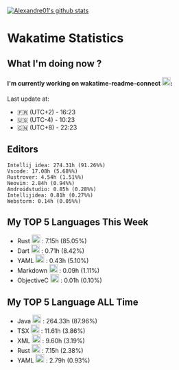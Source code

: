 [![Alexandre01's github stats](https://github-readme-stats.vercel.app/api?username=Alexandre01Dev&theme=dracula&count_private=true)](https://github.com/anuraghazra/github-readme-stats)
<!--
**Alexandre01Dev/Alexandre01Dev** is a ✨ _special_ ✨ repository because its `README.md` (this file) appears on your GitHub profile.

Here are some ideas to get you started:

- 🔭 I’m currently working on ...
- 🌱 I’m currently learning ...
- 👯 I’m looking to collaborate on ...
- 🤔 I’m looking for help with ...
- 💬 Ask me about ...
- 📫 How to reach me: ...
- 😄 Pronouns: ...
- ⚡ Fun fact: ...
-->

<!-- START_WAKATIME_BLOCK -->
# Wakatime Statistics

## What I'm doing now ? 

#### I'm currently working on wakatime-readme-connect <img src="https://cdn.jsdelivr.net/gh/devicons/devicon@latest/icons/rust/rust-original.svg" alt="Rust" width="20" height="20">: <br/>
Last update at:
- 🇫🇷 (UTC+2) - 16:23
- 🇺🇸 (UTC-4) - 10:23
- 🇨🇳 (UTC+8) - 22:23

## Editors

```text
Intellij idea: 274.31h (91.26%%)
Vscode: 17.08h (5.68%%)
Rustrover: 4.54h (1.51%%)
Neovim: 2.84h (0.94%%)
Androidstudio: 0.85h (0.28%%)
Intellijidea: 0.81h (0.27%%)
Webstorm: 0.14h (0.05%%)
```

## My TOP **5** Languages This Week 

- Rust <img src="https://cdn.jsdelivr.net/gh/devicons/devicon@latest/icons/rust/rust-original.svg" alt="Rust" width="20" height="20"> : 7.15h (85.05%)
- Dart <img src="https://cdn.jsdelivr.net/gh/devicons/devicon@latest/icons/dart/dart-original.svg" alt="Dart" width="20" height="20"> : 0.71h (8.42%)
- YAML <img src="https://cdn.jsdelivr.net/gh/devicons/devicon@latest/icons/yaml/yaml-original.svg" alt="YAML" width="20" height="20"> : 0.43h (5.10%)
- Markdown <img src="https://cdn.jsdelivr.net/gh/devicons/devicon@latest/icons/markdown/markdown-original.svg" alt="Markdown" width="20" height="20"> : 0.09h (1.11%)
- ObjectiveC <img src="https://static-00.iconduck.com/assets.00/file-unknown-icon-1775x2048-pyaeuwoe.png" alt="ObjectiveC" width="20" height="20"> : 0.01h (0.10%)

## My TOP **5** Language ALL Time 

- Java <img src="https://cdn.jsdelivr.net/gh/devicons/devicon@latest/icons/java/java-original.svg" alt="Java" width="20" height="20"> : 264.33h (87.96%)
- TSX <img src="https://static-00.iconduck.com/assets.00/file-unknown-icon-1775x2048-pyaeuwoe.png" alt="TSX" width="20" height="20"> : 11.61h (3.86%)
- XML <img src="https://cdn.jsdelivr.net/gh/devicons/devicon@latest/icons/xml/xml-original.svg" alt="XML" width="20" height="20"> : 9.60h (3.19%)
- Rust <img src="https://cdn.jsdelivr.net/gh/devicons/devicon@latest/icons/rust/rust-original.svg" alt="Rust" width="20" height="20"> : 7.15h (2.38%)
- YAML <img src="https://cdn.jsdelivr.net/gh/devicons/devicon@latest/icons/yaml/yaml-original.svg" alt="YAML" width="20" height="20"> : 2.79h (0.93%)

<!-- END_WAKATIME_BLOCK -->
